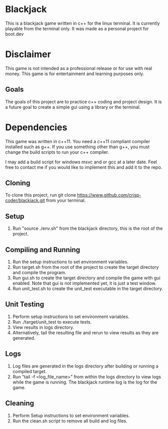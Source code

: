 # Blackjack
This is a blackjack game written in c++ for the linux terminal.
It is currently playable from the terminal only.
It was made as a personal project for boot.dev

# Disclaimer
This game is not intended as a professional release or for use with real money.
This game is for entertainment and learning purposes only.

## Goals
The goals of this project are to practice c++ coding and project design.
It is a future goal to create a simple gui using a library or the terminal.

# Dependencies
This game was written in c++11. 
You need a c++11 compliant compiler installed such as g++.
If you use something other than g++, you must change the build scripts to
run your c++ compiler. 

I may add a build script for windows msvc and or gcc at a later date.
Feel free to contact me if you would like to implement this and add it to the repo.

## Cloning
To clone this project, run git clone https://www.github.com/crisp-coder/blackjack.git from your terminal.

## Setup
1. Run "source ./env.sh" from the blackjack directory, this is the root of the project.

## Compiling and Running
1. Run the setup instructions to set environment variables.
2. Run target.sh from the root of the project to create the target directory
   and compile the program.
3. Run gui.sh to create the target directory and compile the game with gui enabled.
   Note that gui is not implemented yet, it is just a test window.
4. Run unit_test.sh to create the unit_test executable in the target directory.

## Unit Testing
1. Perform setup instructions to set environment variables.
2. Run ./target/unit_test to execute tests.
3. View results in logs directory.
4. Alternatively, tail the resulting file and rerun to view results as they are generated.

## Logs
1. Log files are generated in the logs directory after building or running a compiled target.
2. Run "tail -f <log_file_name>" from within the logs directory to view logs while
   the game is running. The blackjack runtime log is the log for the game.

## Cleaning
1. Perform Setup instructions to set environment variables.
2. Run the clean.sh script to remove all build and log files.

